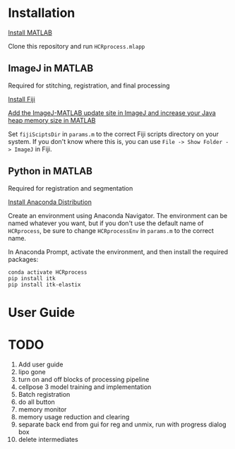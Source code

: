 # Installation

[Install MATLAB](https://www.mathworks.com/help/install/ug/install-products-with-internet-connection.html)

Clone this repository and run `HCRprocess.mlapp`

## ImageJ in MATLAB
Required for stitching, registration, and final processing

[Install Fiji](https://imagej.net/software/fiji/downloads)

[Add the ImageJ-MATLAB update site in ImageJ and increase your Java heap memory size in MATLAB](https://imagej.net/scripting/matlab)

Set `fijiSciptsDir` in `params.m` to the correct Fiji scripts directory on your system. If you don't know where this is, you can use `File -> Show Folder -> ImageJ` in Fiji. 

## Python in MATLAB
Required for registration and segmentation

[Install Anaconda Distribution](https://docs.anaconda.com/anaconda/install/)

Create an environment using Anaconda Navigator. The environment can be named whatever you want, but if you don't use the default name of `HCRprocess`, be sure to change `HCRprocessEnv` in `params.m` to the correct name. 

In Anaconda Prompt, activate the environment, and then install the required packages:

```
conda activate HCRprocess
pip install itk
pip install itk-elastix
```

# User Guide

# TODO

1) Add user guide
2) lipo gone
3) turn on and off blocks of processing pipeline
4) cellpose 3 model training and implementation
5) Batch registration
6) do all button
7) memory monitor
8) memory usage reduction and clearing
9) separate back end from gui for reg and unmix, run with progress dialog box
10) delete intermediates
